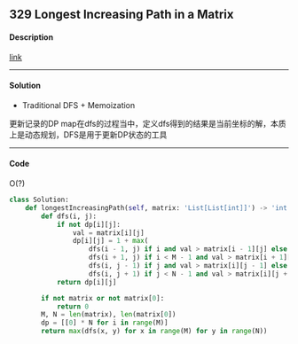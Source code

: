 ## 329 Longest Increasing Path in a Matrix

#### Description

[link](https://leetcode.com/problems/remove-invalid-parentheses/)

---

#### Solution

- Traditional DFS + Memoization

更新记录的DP map在dfs的过程当中，定义dfs得到的结果是当前坐标的解，本质上是动态规划，DFS是用于更新DP状态的工具

---

#### Code

O(?)

```python
class Solution:
    def longestIncreasingPath(self, matrix: 'List[List[int]]') -> 'int':
        def dfs(i, j):
            if not dp[i][j]:
                val = matrix[i][j]
                dp[i][j] = 1 + max(
                    dfs(i - 1, j) if i and val > matrix[i - 1][j] else 0,
                    dfs(i + 1, j) if i < M - 1 and val > matrix[i + 1][j] else 0,
                    dfs(i, j - 1) if j and val > matrix[i][j - 1] else 0,
                    dfs(i, j + 1) if j < N - 1 and val > matrix[i][j + 1] else 0)
            return dp[i][j]

        if not matrix or not matrix[0]:
            return 0
        M, N = len(matrix), len(matrix[0])
        dp = [[0] * N for i in range(M)]
        return max(dfs(x, y) for x in range(M) for y in range(N))
```

